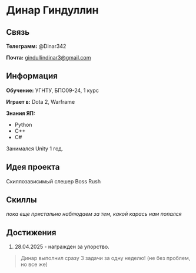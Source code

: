 # Динар Гиндуллин

## Связь

**Телеграмм:** @Dinar342

**Почта:** gindullindinar3@gmail.com

## Информация

**Обучение:** УГНТУ, БПО09-24, 1 курс

**Играет в:** Dota 2, Warframe

**Знания ЯП:**

- Python
- C++
- C#

Занимался Unity 1 год.

## Идея проекта

Скиллозависимый слешер Boss Rush

## Скиллы

*пока еще пристально наблюдаем за тем, какой карась нам попался*

## Достижения

1. 28.04.2025 - награжден за упорство.
> Динар выполнил сразу 3 задачи за одну неделю! (не без проблем, но все же)